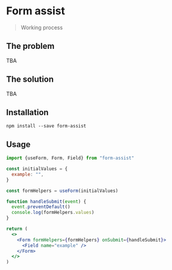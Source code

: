 # Form assist

> Working process

## The problem

TBA

## The solution

TBA

## Installation

```
npm install --save form-assist
```

## Usage

```jsx
import {useForm, Form, Field} from "form-assist"

const initialValues = {
  example: "",
}

const formHelpers = useForm(initialValues)

function handleSubmit(event) {
  event.preventDefault()
  console.log(formHelpers.values)
}

return (
  <>
    <Form formHelpers={formHelpers} onSubmit={handleSubmit}>
      <Field name="example" />
    </Form>
  </>
)
```
